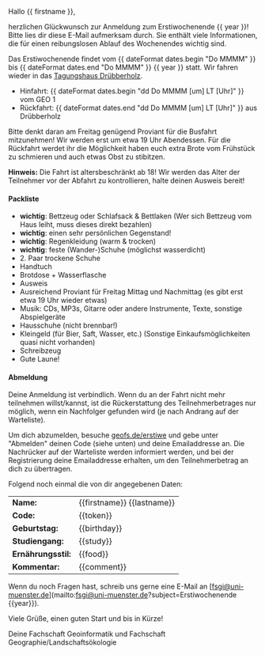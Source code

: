 Hallo {{ firstname }},

herzlichen Glückwunsch zur Anmeldung zum Erstiwochenende {{ year }}!
Bitte lies dir diese E-Mail aufmerksam durch.
Sie enthält viele Informationen, die für einen reibungslosen Ablauf des Wochenendes wichtig sind.

Das Erstiwochenende findet vom {{ dateFormat dates.begin "Do MMMM" }} bis {{ dateFormat dates.end "Do MMMM" }} {{ year }} statt.
Wir fahren wieder in das [Tagungshaus Drübberholz](http://www.druebberholz.de/).

  - Hinfahrt: {{ dateFormat dates.begin "dd Do MMMM [um] LT [Uhr]" }} vom GEO 1
  - Rückfahrt: {{ dateFormat dates.end "dd Do MMMM [um] LT [Uhr]" }} aus Drübberholz

Bitte denkt daran am Freitag genügend Proviant für die Busfahrt mitzunehmen!
Wir werden erst um etwa 19 Uhr Abendessen.
Für die Rückfahrt werdet ihr die Möglichkeit haben euch extra Brote vom Frühstück zu schmieren und auch etwas Obst zu stibitzen.

**Hinweis:** Die Fahrt ist altersbeschränkt ab 18!
Wir werden das Alter der Teilnehmer vor der Abfahrt zu kontrollieren, halte deinen Ausweis bereit!

#### Packliste
  - **wichtig**: Bettzeug oder Schlafsack & Bettlaken
    (Wer sich Bettzeug vom Haus leiht, muss dieses direkt bezahlen)
  - **wichtig**: einen sehr persönlichen Gegenstand!
  - **wichtig**: Regenkleidung (warm & trocken)
  - **wichtig**: feste (Wander-)Schuhe (möglichst wasserdicht)
  - 2\. Paar trockene Schuhe
  - Handtuch
  - Brotdose + Wasserflasche
  - Ausweis
  - Ausreichend Proviant für Freitag Mittag und Nachmittag (es gibt erst etwa 19 Uhr wieder etwas)
  - Musik: CDs, MP3s, Gitarre oder andere Instrumente, Texte, sonstige Abspielgeräte
  - Hausschuhe (nicht brennbar!)
  - Kleingeld (für Bier, Saft, Wasser, etc.)
    (Sonstige Einkaufsmöglichkeiten quasi nicht vorhanden)
  - Schreibzeug
  - Gute Laune!

#### Abmeldung
Deine Anmeldung ist verbindlich.
Wenn du an der Fahrt nicht mehr teilnehmen willst/kannst,
ist die Rückerstattung des Teilnehmerbetrages nur möglich,
wenn ein Nachfolger gefunden wird (je nach Andrang auf der Warteliste).

Um dich abzumelden, besuche [geofs.de/erstiwe](https://geofs.uni-muenster.de/erstiwe/)
und gebe unter "Abmelden" deinen Code (siehe unten) und deine Emailaddresse an.
Die Nachrücker auf der Warteliste werden informiert werden,
und bei der Registrierung deine Emailaddresse erhalten,
um den Teilnehmerbetrag an dich zu übertragen.

Folgend noch einmal die von dir angegebenen Daten:

|                     |                            |
|---------------------|----------------------------|
|           **Name:** | {{firstname}} {{lastname}} |
|           **Code:** | {{token}}                  |
|     **Geburtstag:** | {{birthday}}               |
|    **Studiengang:** | {{study}}                  |
| **Ernährungsstil:** | {{food}}                   |
|      **Kommentar:** | {{comment}}                |

Wenn du noch Fragen hast, schreib uns gerne eine E-Mail an [fsgi@uni-muenster.de](mailto:fsgi@uni-muenster.de?subject=Erstiwochenende {{year}}).

Viele Grüße, einen guten Start und bis in Kürze!

Deine Fachschaft Geoinformatik und Fachschaft Geographie/Landschaftsökologie
